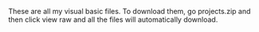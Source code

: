 These are all my visual basic files.
To download them, go projects.zip and then click view raw and all the files will automatically download.
